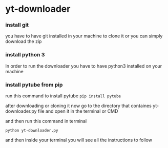 # yt-downloader

### install git
you have to have git installed in your machine to clone it or you can simply download the zip

### install python 3
In order to run the downloader you have to have python3 installed on your machine

### install pytube from pip
run this command to install pytube
``` pip install pytube ```

after downloading or cloning it now go to the directory that containes yt-downloader.py file and open it in the terminal or CMD

and then run this command in terminal

``` python yt-downloader.py ```

and then inside your terminal you will see all the instructions to follow

